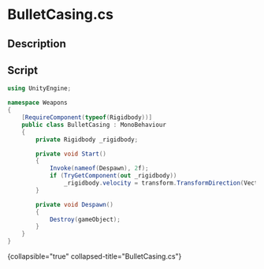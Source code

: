 # BulletCasing.cs
<show-structure depth="2" />

## Description

## Script
```C#
using UnityEngine;

namespace Weapons
{
    [RequireComponent(typeof(Rigidbody))]
    public class BulletCasing : MonoBehaviour
    {
        private Rigidbody _rigidbody;

        private void Start()
        {
            Invoke(nameof(Despawn), 2f);
            if (TryGetComponent(out _rigidbody))
                _rigidbody.velocity = transform.TransformDirection(Vector3.right * 5f);
        }

        private void Despawn()
        {
            Destroy(gameObject);
        }
    }
}
```
{collapsible="true" collapsed-title="BulletCasing.cs"}